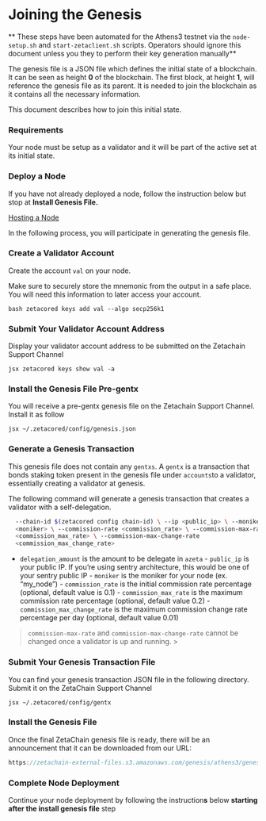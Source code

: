 # Joining the Genesis

** These steps have been automated for the Athens3 testnet via the
`node-setup.sh` and `start-zetaclient.sh` scripts. Operators should ignore this
document unless you they to perform their key generation manually**

The genesis file is a JSON file which defines the initial state of a blockchain.
It can be seen as height **0** of the blockchain. The first block, at
height **1**, will reference the genesis file as its parent. It is needed to
join the blockchain as it contains all the necessary information.

This document describes how to join this initial state.

### Requirements

Your node must be setup as a validator and it will be part of the active set at
its initial state.

### Deploy a Node

If you have not already deployed a node, follow the instruction below but stop
at **Install Genesis File.**

[Hosting a Node](https://www.notion.so/Hosting-a-Node-64709ea14b6549b8abd45cd3299e8bff)

In the following process, you will participate in generating the genesis file.

### Create a Validator Account

Create the account `val` on your node.

Make sure to securely store the mnemonic from the output in a safe place. You
will need this information to later access your account.

`bash zetacored keys add val --algo secp256k1 `

### Submit Your Validator Account Address

Display your validator account address to be submitted on the Zetachain Support
Channel

`jsx zetacored keys show val -a `

### Install the Genesis File Pre-gentx

You will receive a pre-gentx genesis file on the Zetachain Support Channel.
Install it as follow

`jsx ~/.zetacored/config/genesis.json `

### Generate a Genesis Transaction

This genesis file does not contain any `gentxs`. A `gentx` is a transaction that
bonds staking token present in the genesis file under `accounts`to a validator,
essentially creating a validator at genesis.

The following command will generate a genesis transaction that creates a
validator with a self-delegation.

```bash zetacored gentx val <delegation_amount> \
  --chain-id $(zetacored config chain-id) \ --ip <public_ip> \ --moniker
  <moniker> \ --commission-rate <commission_rate> \ --commission-max-rate
  <commission_max_rate> \ --commission-max-change-rate
  <commission_max_change_rate>
```

- `delegation_amount` is the amount to be delegate in `azeta` - `public_ip` is
  your public IP. If you’re using sentry architecture, this would be one of your
  sentry public IP - `moniker` is the moniker for your node (ex. “my_node”) -
  `commission_rate` is the initial commission rate percentage (optional, default
  value is 0.1) - `commission_max_rate` is the maximum commission rate
  percentage (optional, default value 0.2) - `commission_max_change_rate` is the
  maximum commission change rate percentage per day (optional, default value
  0.01)

> `commission-max-rate` and `commission-max-change-rate` cannot be changed once
> a validator is up and running. >

### Submit Your Genesis Transaction File

You can find your genesis transaction JSON file in the following directory.
Submit it on the ZetaChain Support Channel

`jsx ~/.zetacored/config/gentx `

### Install the Genesis File

Once the final ZetaChain genesis file is ready, there will be an announcement
that it can be downloaded from our URL:

```jsx
https://zetachain-external-files.s3.amazonaws.com/genesis/athens3/genesis.json
```

### Complete Node Deployment

Continue your node deployment by following the instruction**s** below **starting
after the install genesis file** step
